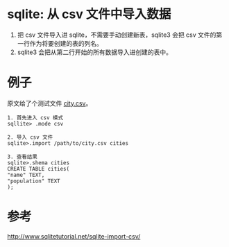 # sqlite: 从 csv 文件中导入数据
1. 把 csv 文件导入进 sqlite，不需要手动创建新表，sqlite3 会把 csv 文件的第一行作为将要创建的表的列名。
2. sqlite3 会把从第二行开始的所有数据导入进创建的表中。

# 例子
原文给了个测试文件 [city.csv](http://www.sqlitetutorial.net/wp-content/uploads/2016/05/city.csv)。

```shell
1. 首先进入 csv 模式
sqllite> .mode csv

2. 导入 csv 文件
sqlite>.import /path/to/city.csv cities

3. 查看结果
sqlite>.shema cities
CREATE TABLE cities(
"name" TEXT,
"population" TEXT
);
```

# 参考
http://www.sqlitetutorial.net/sqlite-import-csv/
